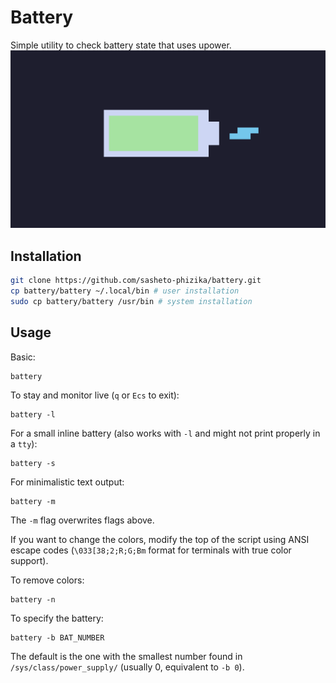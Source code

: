 # Battery

Simple utility to check battery state that uses upower.
![image](screenshot.png "screenshot")

## Installation

```bash
git clone https://github.com/sasheto-phizika/battery.git
cp battery/battery ~/.local/bin # user installation
sudo cp battery/battery /usr/bin # system installation

```

## Usage

Basic:
```
battery
```
To stay and monitor live (`q` or `Ecs` to exit):
```
battery -l
```
For a small inline battery (also works with `-l` and might not print properly in a `tty`):
```
battery -s
```

For minimalistic text output:
```
battery -m
```
The `-m` flag overwrites flags above.


If you want to change the colors, modify the top of the script using ANSI escape codes (`\033[38;2;R;G;Bm` format for terminals with true color support).

To remove colors:
```
battery -n
```

To specify the battery:
```
battery -b BAT_NUMBER
```
The default is the one with the smallest number found in `/sys/class/power_supply/` (usually 0, equivalent to `-b 0`).

